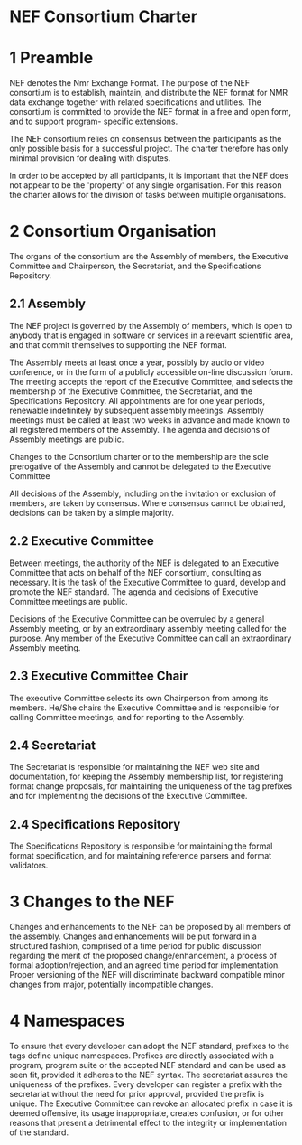 NEF Consortium Charter
======================

# 1 Preamble
NEF denotes the Nmr Exchange Format. The purpose of the NEF consortium is to
establish, maintain, and distribute the NEF format for NMR data exchange
together with related specifications and utilities. The consortium is committed
to provide the NEF format in a free and open form, and to support program-
specific extensions.

The NEF consortium relies on consensus between the participants as the only
possible basis for a successful project. The charter therefore has only minimal
provision for dealing with disputes.

In order to be accepted by all participants, it is important that the NEF does
not appear to be the 'property' of any single organisation. For this reason the
charter allows for the division of tasks between multiple organisations.


# 2 Consortium Organisation
The organs of the consortium are the Assembly of members, the Executive Committee
and Chairperson, the Secretariat, and the Specifications Repository.

## 2.1 Assembly
The NEF project is governed by the Assembly of members, which is open to anybody
that is engaged in software or services in a relevant scientific area, and
that commit themselves to supporting the NEF format.

The Assembly meets at least once a year, possibly by audio or video conference,
or in the form of a publicly accessible on-line discussion forum.
The meeting accepts the report of the Executive Committee, and selects the
membership of the Executive Committee, the Secretariat, and the
Specifications Repository. All appointments are for one year periods,
renewable indefinitely by subsequent assembly meetings. Assembly meetings must be
called at least two weeks in advance and made known to all registered members of
the Assembly.
The agenda and decisions of Assembly meetings are public.

Changes to the Consortium charter or to the membership are the sole prerogative
of the Assembly and cannot be delegated to the Executive Committee

All decisions of the Assembly, including on the invitation or exclusion of
members, are taken by consensus. Where consensus cannot be obtained, decisions
can be taken by a simple majority.

## 2.2 Executive Committee
Between meetings, the authority of the NEF is delegated to an Executive
Committee that acts on  behalf of the NEF consortium, consulting as necessary.
It is the task of the Executive Committee to guard, develop and promote the NEF
standard. The agenda and decisions of Executive Committee meetings are public.

Decisions of the Executive Committee can be overruled by a general
Assembly meeting, or by an extraordinary assembly meeting called for the
purpose. Any member of the Executive Committee can call an extraordinary
Assembly meeting.

## 2.3 Executive Committee Chair
The executive Committee selects its own Chairperson from among its members.
He/She chairs the Executive Committee and is responsible for calling Committee
meetings, and for reporting to the Assembly.

## 2.4 Secretariat
The Secretariat is responsible for maintaining the NEF web site and
documentation, for keeping the Assembly membership list, for registering format
change proposals, for maintaining the uniqueness of the tag prefixes
and for implementing the decisions of the Executive Committee.

## 2.4 Specifications Repository
The Specifications Repository is responsible for maintaining the formal format
specification, and for maintaining reference parsers and format validators.


# 3 Changes to the NEF
Changes and enhancements to the NEF can be proposed by all members of the
assembly. Changes and enhancements will be put forward in a structured fashion,
comprised of a time period for public discussion regarding the merit of the
proposed change/enhancement, a process of formal adoption/rejection, and an
agreed time period for implementation. Proper versioning of the NEF will
discriminate backward compatible minor changes from major, potentially
incompatible changes.


# 4 Namespaces
To ensure that every developer can adopt the NEF standard, prefixes to the tags
define unique namespaces. Prefixes are directly associated with a program,
program suite or the accepted NEF standard and can be used as seen fit,
provided it adheres to the NEF syntax. The secretariat assures the uniqueness
of the prefixes. Every developer can register a prefix with the secretariat
without the need for prior approval, provided the prefix is unique. The
Executive Committee can revoke an allocated prefix in case it is deemed
offensive, its usage inappropriate, creates confusion, or for other reasons
that present a detrimental effect to the integrity or implementation of the
standard.

